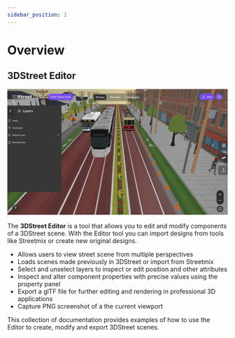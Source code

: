 ```yaml
---
sidebar_position: 1
---
```


# Overview

## 3DStreet Editor

![Screenshot of the 3DStreet Editor application with user interface elements for modifying a street scene.](/img/docs/3dstreet-editor-screenshot.jpg)

The **3DStreet Editor** is a tool that allows you to edit and modify components of a 3DStreet scene. With the Editor tool you can import designs from tools like Streetmix or create new original designs.

- Allows users to view street scene from multiple perspectives
- Loads scenes made previously in 3DStreet or import from Streetmix
- Select and unselect layers to inspect or edit position and other attributes
- Inspect and alter component properties with precise values using the property panel
- Export a glTF file for further editing and rendering in professional 3D applications
- Capture PNG screenshot of a the current viewport

This collection of documentation provides examples of how to use the Editor to create, modify and export 3DStreet scenes.